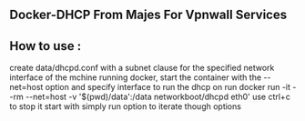 Docker-DHCP
From Majes For Vpnwall Services
-------------------------------

How to use :
------------

create data/dhcpd.conf with a subnet clause
for the specified network interface of the mchine
running docker, start the container with the
--net=host option and specify interface to run the dhcp on
run docker run -it --rm --net=host -v '$(pwd)/data':/data networkboot/dhcpd eth0'
use ctrl+c to stop it
start with simply run option to iterate though options

